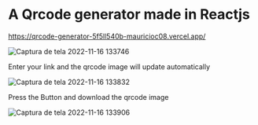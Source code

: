 # A Qrcode generator made in Reactjs

https://qrcode-generator-5f5ll540b-mauricioc08.vercel.app/


![Captura de tela 2022-11-16 133746](https://user-images.githubusercontent.com/105306316/202244152-28f5fa69-2867-43b2-bf54-2a273018ee0f.png)

Enter your link and the qrcode image will update automatically

![Captura de tela 2022-11-16 133832](https://user-images.githubusercontent.com/105306316/202244498-87148f4e-3890-47cd-a68d-52d75beae9af.png)

Press the Button and download the qrcode image

![Captura de tela 2022-11-16 133906](https://user-images.githubusercontent.com/105306316/202244692-3d280b57-67cb-4c52-a1ff-06fbf34f091d.png)



